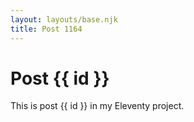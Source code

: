 ```yaml
---
layout: layouts/base.njk
title: Post 1164
---
```


# Post {{ id }}

This is post {{ id }} in my Eleventy project.
